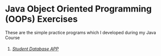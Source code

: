 # Java Object Oriented Programming (OOPs) Exercises

These are the simple practice programs which I developed during my Java Course

1. ###### [Student Database APP](https://github.com/imoizuddin/Java-OOPS-Excercises/tree/master/StudentDatabaseApp)
